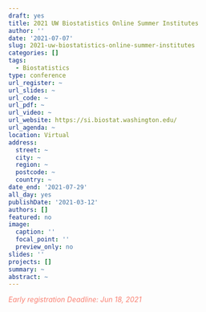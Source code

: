 ```yaml
---
draft: yes
title: 2021 UW Biostatistics Online Summer Institutes
author: ''
date: '2021-07-07'
slug: 2021-uw-biostatistics-online-summer-institutes
categories: []
tags:
  - Biostatistics
type: conference
url_register: ~
url_slides: ~
url_code: ~
url_pdf: ~
url_video: ~
url_website: https://si.biostat.washington.edu/
url_agenda: ~
location: Virtual
address:
  street: ~
  city: ~
  region: ~
  postcode: ~
  country: ~
date_end: '2021-07-29'
all_day: yes
publishDate: '2021-03-12'
authors: []
featured: no
image:
  caption: ''
  focal_point: ''
  preview_only: no
slides: ''
projects: []
summary: ~
abstract: ~
---
```

<span style="color: salmon;">*Early registration Deadline: Jun 18, 2021*</span>

<!--more-->
